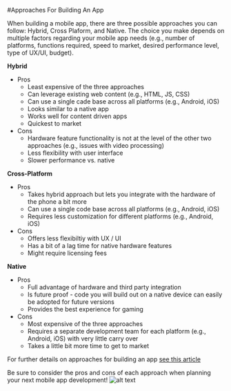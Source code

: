 #Approaches For Building An App

When building a mobile app, there are three possible approaches you can follow: Hybrid, Cross Plaform, and Native. The choice you make depends on multiple factors regarding your mobile app needs (e.g., number of platforms, functions required, speed to market, desired performance level, type of UX/UI, budget).

<strong>Hybrid</strong>
 - Pros
   - Least expensive of the three approaches 
   - Can leverage existing web content (e.g., HTML, JS, CSS)
   - Can use a single cade base across all platforms (e.g., Android, iOS) 
   - Looks similar to a native app
   - Works well for content driven apps
   - Quickest to market
 - Cons
   - Hardware feature functionality is not at the level of the other two approaches (e.g., issues with video processing)
   - Less flexibility with user interface
   - Slower performance vs. native

<strong>Cross-Platform</strong>
 - Pros
   - Takes hybrid approach but lets you integrate with the hardware of the phone a bit more
   - Can use a single code base across all platforms (e.g., Android, iOS) 
   - Requires less customization for different platforms (e.g., Android, iOS)
 - Cons
   - Offers less flexibiltiy with UX / UI
   - Has a bit of a lag time for native hardware features
   - Might require licensing fees

<strong>Native</strong>
 - Pros
   - Full advantage of hardware and third party integration 
   - Is future proof - code you will build out on a native device can easily be adopted for future versions
   - Provides the best experience for gaming
 - Cons
   - Most expensive of the three approaches
   - Requires a separate development team for each platform (e.g., Android, iOS) with very little carry over
   - Takes a little bit more time to get to market

For further details on approaches for building an app [see this article](http://www.infoworld.com/article/2615122/mobile-development/native--web--or-hybrid--how-to-choose-your-mobile-development-path.html)
 
Be sure to consider the pros and cons of each approach when planning your next mobile app development!
![alt text](http://mobilenext.net/wp-content/uploads/2014/07/native_main_mini_new.jpg) 
